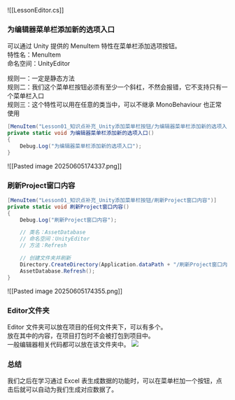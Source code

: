 ![[LessonEditor.cs]]

### 为编辑器菜单栏添加新的选项入口
可以通过 Unity 提供的 MenuItem 特性在菜单栏添加选项按钮。  
特性名：MenuItem  
命名空间：UnityEditor

规则一：一定是静态方法  
规则二：我们这个菜单栏按钮必须有至少一个斜杠，不然会报错，它不支持只有一个菜单栏入口  
规则三：这个特性可以用在任意的类当中，可以不继承 MonoBehaviour 也正常使用
```cs
[MenuItem("Lesson01_知识点补充_Unity添加菜单栏按钮/为编辑器菜单栏添加新的选项入口")]
private static void 为编辑器菜单栏添加新的选项入口()
{
    Debug.Log("为编辑器菜单栏添加新的选项入口");
}
```

![[Pasted image 20250605174337.png]]

### 刷新Project窗口内容
```cs
[MenuItem("Lesson01_知识点补充_Unity添加菜单栏按钮/刷新Project窗口内容")]
private static void 刷新Project窗口内容()
{
    Debug.Log("刷新Project窗口内容");

    // 类名：AssetDatabase
    // 命名空间：UnityEditor
    // 方法：Refresh

    // 创建文件夹并刷新
    Directory.CreateDirectory(Application.dataPath + "/刷新Project窗口内容测试文件夹");
    AssetDatabase.Refresh();
}
```

![[Pasted image 20250605174355.png]]

### Editor文件夹
Editor 文件夹可以放在项目的任何文件夹下，可以有多个。  
放在其中的内容，在项目打包时不会被打包到项目中。  
一般编辑器相关代码都可以放在该文件夹中。
![](https://linwentao785293209.github.io/images/%E6%95%B0%E6%8D%AE%E5%AD%98%E5%82%A8/%E6%95%B0%E6%8D%AE%E6%8C%81%E4%B9%85%E5%8C%96/Unity/08.Binary%E5%AE%9E%E8%B7%B5%E9%A1%B9%E7%9B%AE/1.%E7%9F%A5%E8%AF%86%E7%82%B9%E8%A1%A5%E5%85%85-Unity%E6%B7%BB%E5%8A%A0%E8%8F%9C%E5%8D%95%E6%A0%8F%E6%8C%89%E9%92%AE/3.png)

### 总结
我们之后在学习通过 Excel 表生成数据的功能时，可以在菜单栏加一个按钮，点击后就可以自动为我们生成对应数据了。